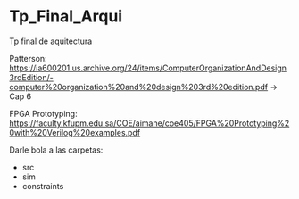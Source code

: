 # Tp_Final_Arqui
Tp final de aquitectura

Patterson: https://ia600201.us.archive.org/24/items/ComputerOrganizationAndDesign3rdEdition/-computer%20organization%20and%20design%203rd%20edition.pdf -> Cap 6

FPGA Prototyping: https://faculty.kfupm.edu.sa/COE/aimane/coe405/FPGA%20Prototyping%20with%20Verilog%20examples.pdf

Darle bola a las carpetas:
  - src
  - sim
  - constraints
